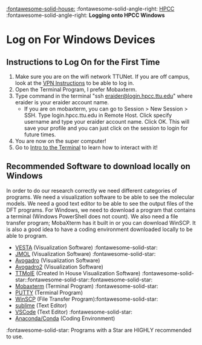 [:fontawesome-solid-house:](../index.md) :fontawesome-solid-angle-right: [HPCC](index.md) :fontawesome-solid-angle-right: **Logging onto HPCC Windows**

# Log on For Windows Devices

## Instructions to Log On for the First Time

1. Make sure you are on the wifi network TTUNet. If you are off campus, look at the [VPN Instructions](connect_to_vpn.md) to be able to log in.
1. Open the Terminal Program, I prefer Mobaxterm.
1. Type command in the terminal "ssh eraider@login.hpcc.ttu.edu" where eraider is your eraider account name.
    * If you are on mobaxterm, you can go to Session > New Session > SSH. Type login.hpcc.ttu.edu in Remote Host. Click specify username and type your eraider account name. Click OK. This will save your profile and you can just click on the session to login for future times.
1. You are now on the super computer!
1. Go to [Intro to the Terminal](intro_to_terminal.md) to learn how to interact with it!


## Recommended Software to download locally on Windows

In order to do our research correctly we need different categories of programs.
We need a visualization software to be able to see the molecular models.
We need a good text editor to be able to see the output files of the DFT programs.
For Windows, we need to download a program that contains a terminal (Windows PowerShell does not count).
We also need a file transfer program; MobaXterm has it built in or you can download WinSCP.
It is also a good idea to have a coding environment downloaded locally to be able to program.


* [VESTA](https://jp-minerals.org/vesta/en/download.html) (Visualization Software) :fontawesome-solid-star:
* [JMOL](https://jmol.sourceforge.net/download/) (Visualization Software) :fontawesome-solid-star:
* [Avogadro](https://avogadro.cc/) (Visualization Software)
* [Avogadro2](https://two.avogadro.cc/install/index.html) (Visualization Software)
* [TTMolE](https://jerschro.github.io/ttmole_documentation/) (Created In House Visualization Software) :fontawesome-solid-star::fontawesome-solid-star::fontawesome-solid-star:
* [Mobaxterm](https://mobaxterm.mobatek.net/download.html) (Terminal Program) :fontawesome-solid-star:
* [PUTTY](https://www.chiark.greenend.org.uk/~sgtatham/putty/latest.html) (Terminal Program)
* [WinSCP](https://winscp.net/eng/index.php) (File Transfer Program):fontawesome-solid-star:
* [sublime](https://www.sublimetext.com/) (Text Editor)
* [VSCode](https://code.visualstudio.com/) (Text Editor) :fontawesome-solid-star:
* [Anaconda/Conda](https://conda.io/projects/conda/en/latest/user-guide/install/index.html) (Coding Environment)

:fontawesome-solid-star: Programs with a Star are HIGHLY recommended to use.
